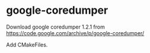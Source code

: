 # google-coredumper

Download google coredumper 1.2.1 from https://code.google.com/archive/p/google-coredumper/

Add CMakeFiles.

